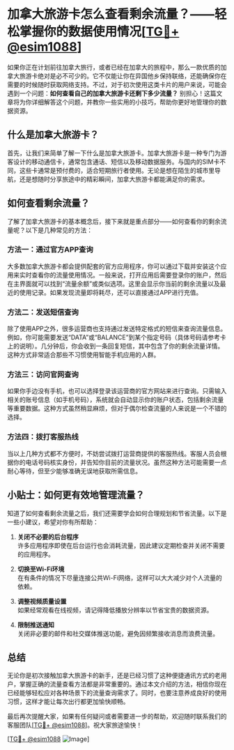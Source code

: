 # 加拿大旅游卡怎么查看剩余流量？——轻松掌握你的数据使用情况[[TG💪+ @esim1088](https://t.me/s/esim1088)]

如果你正在计划前往加拿大旅行，或者已经在加拿大的旅程中，那么一款优质的加拿大旅游卡绝对是必不可少的。它不仅能让你在异国他乡保持联络，还能确保你在需要的时候随时获取网络支持。不过，对于初次使用这类卡片的用户来说，可能会遇到一个问题：**如何查看自己的加拿大旅游卡还剩下多少流量？** 别担心！这篇文章将为你详细解答这个问题，并教你一些实用的小技巧，帮助你更好地管理你的数据资源。

## 什么是加拿大旅游卡？

首先，让我们来简单了解一下什么是加拿大旅游卡。加拿大旅游卡是一种专门为游客设计的移动通信卡，通常包含通话、短信以及移动数据服务。与国内的SIM卡不同，这些卡通常是预付费的，适合短期旅行者使用。无论是想在陌生的城市里导航，还是想随时分享旅途中的精彩瞬间，加拿大旅游卡都能满足你的需求。

## 如何查看剩余流量？

了解了加拿大旅游卡的基本概念后，接下来就是重点部分——如何查看你的剩余流量呢？以下是几种常见的方法：

### 方法一：通过官方APP查询

大多数加拿大旅游卡都会提供配套的官方应用程序，你可以通过下载并安装这个应用来实时查看你的流量使用情况。一般来说，打开应用后需要登录你的账户，然后在主界面就可以找到“流量余额”或类似选项。这里会显示你当前的剩余流量以及最近的使用记录。如果发现流量即将耗尽，还可以直接通过APP进行充值。

### 方法二：发送短信查询

除了使用APP之外，很多运营商也支持通过发送特定格式的短信来查询流量信息。例如，你可能需要发送“DATA”或“BALANCE”到某个指定号码（具体号码请参考卡上的说明）。几分钟后，你会收到一条回复短信，其中包含了你的剩余流量详情。这种方式非常适合那些不习惯使用智能手机应用的人群。

### 方法三：访问官网查询

如果你手边没有手机，也可以选择登录该运营商的官方网站来进行查询。只需输入相关的账号信息（如手机号码），系统就会自动显示你的账户状态，包括剩余流量等重要数据。这种方式虽然稍显麻烦，但对于偶尔检查流量的人来说是一个不错的选择。

### 方法四：拨打客服热线

当以上几种方式都不方便时，不妨尝试拨打运营商提供的客服热线。客服人员会根据你的电话号码核实身份，并告知你目前的流量状况。虽然这种方法可能需要一点耐心等待，但至少能够准确无误地获取所需信息。

## 小贴士：如何更有效地管理流量？

知道了如何查看剩余流量之后，我们还需要学会如何合理规划和节省流量。以下是一些小建议，希望对你有所帮助：

1. **关闭不必要的后台程序**  
   许多应用程序即使在后台运行也会消耗流量，因此建议定期检查并关闭不需要的应用程序。
   
2. **切换至Wi-Fi环境**  
   在有条件的情况下尽量连接公共Wi-Fi网络，这样可以大大减少对个人流量的依赖。
   
3. **调整视频质量设置**  
   如果经常观看在线视频，请记得降低播放分辨率以节省宝贵的数据资源。
   
4. **限制推送通知**  
   关闭非必要的邮件和社交媒体推送功能，避免因频繁接收消息而浪费流量。

## 总结

无论你是初次接触加拿大旅游卡的新手，还是已经习惯了这种便捷通讯方式的老用户，掌握正确的流量查看方法都是非常重要的。通过本文介绍的方法，相信你现在已经能够轻松应对各种场景下的流量查询需求了。同时，也要注意养成良好的使用习惯，这样才能让每次出行都更加愉快顺畅。

最后再次提醒大家，如果有任何疑问或者需要进一步的帮助，欢迎随时联系我们的客服团队[[TG💪+ @esim1088](https://t.me/s/esim1088)]。祝大家旅途愉快！

[[TG💪+ @esim1088](https://t.me/s/esim1088) ![Image](https://i.postimg.cc/4NQfJmqS/Snipaste-2025-05-13-00-14-12.png)]